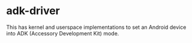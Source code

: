 adk-driver
=======

This has kernel and userspace implementations to set an Android device into 
ADK (Accessory Development Kit) mode.  
